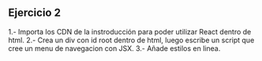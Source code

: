 ## Ejercicio 2
1.- Importa los CDN de la instroducción para poder utilizar React dentro de html. 
2.- Crea un div con id root dentro de html, luego escribe un 
script que cree un menu de navegacion con JSX.
3.- Añade estilos en linea.
